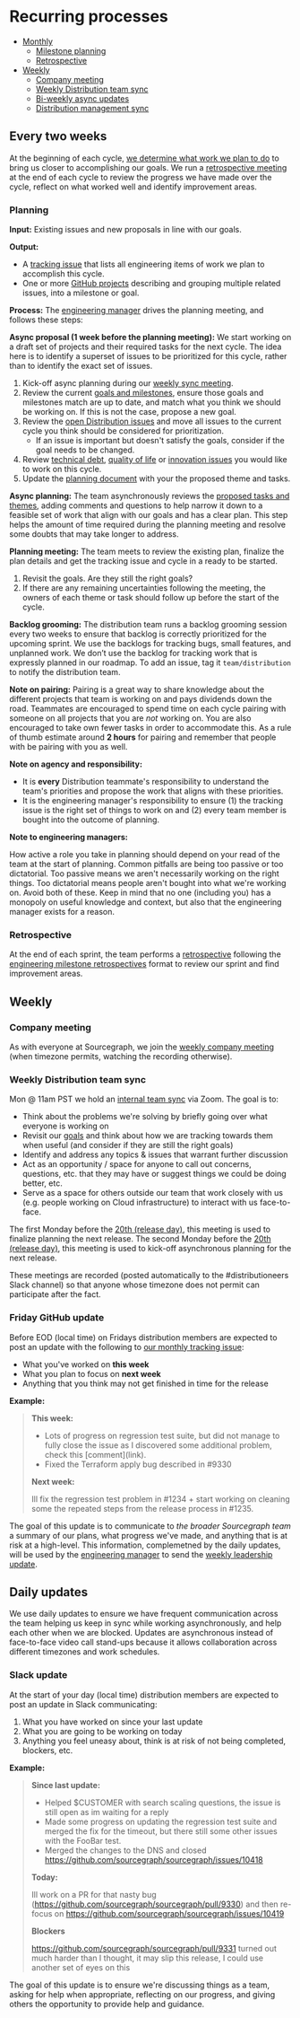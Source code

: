 # Recurring processes

- [Monthly](#monthly)
  - [Milestone planning](#milestone-planning)
  - [Retrospective](#retrospective)
- [Weekly](#weekly)
  - [Company meeting](#company-meeting)
  - [Weekly Distribution team sync](#weekly-distribution-team-sync)
  - [Bi-weekly async updates](#bi-weekly-async-updates)
  - [Distribution management sync](#distribution-management-sync)

## Every two weeks

At the beginning of each cycle, [we determine what work we plan to do](#planning) to bring us closer to accomplishing our goals. We run a [retrospective meeting](#retrospective) at the end of each cycle to review the progress we have made over the cycle, reflect on what worked well and identify improvement areas.

### Planning

**Input:** Existing issues and new proposals in line with our goals.

**Output:**

- A [tracking issue](../tracking_issues.md) that lists all engineering items of work we plan to accomplish this cycle.
- One or more [GitHub projects](https://github.com/orgs/sourcegraph/projects?query=is%3Aopen+Distribution%3A) describing and grouping multiple related issues, into a milestone or goal.

**Process:** The [engineering manager](../roles.md#engineering-manager) drives the planning meeting, and follows these steps:

**Async proposal (1 week before the planning meeting):** We start working on a draft set of projects and their required tasks for the next cycle. The idea here is to identify a superset of issues to be prioritized for this cycle, rather than to identify the exact set of issues.

1. Kick-off async planning during our [weekly sync meeting](#weekly-distribution-team-sync).
1. Review the current [goals and milestones](./goals.md), ensure those goals and milestones match are up to date, and match what you think we should be working on. If this is not the case, propose a new goal.
1. Review the [open Distribution issues](https://github.com/issues?q=is%3Aopen+is%3Aissue+archived%3Afalse+label%3Ateam%2Fdistribution+user%3Asourcegraph) and move all issues to the current cycle you think should be considered for prioritization.
   - If an issue is important but doesn't satisfy the goals, consider if the goal needs to be changed.
1. Review [technical debt](https://github.com/issues?q=is%3Aopen+is%3Aissue+archived%3Afalse+label%3Ateam%2Fdistribution+user%3Asourcegraph+label%3Adebt), [quality of life](https://github.com/issues?q=is%3Aopen+is%3Aissue+archived%3Afalse+label%3Ateam%2Fdistribution+user%3Asourcegraph+label%3Aquality-of-life) or [innovation issues](../../index.md#innovation-time) you would like to work on this cycle.
1. Update the [planning document](https://docs.google.com/document/d/1Ko1MbyO1yIr7aQsvIRAAbjdnOJ2qUQB9kTJQvcWWcOY) with your the proposed theme and tasks.

**Async planning:** The team asynchronously reviews the [proposed tasks and themes](https://docs.google.com/document/d/1Ko1MbyO1yIr7aQsvIRAAbjdnOJ2qUQB9kTJQvcWWcOY), adding comments and questions to help narrow it down to a feasible set of work that align with our goals and has a clear plan. This step helps the amount of time required during the planning meeting and resolve some doubts that may take longer to address.

**Planning meeting:** The team meets to review the existing plan, finalize the plan details and get the tracking issue and cycle in a ready to be started.

1. Revisit the goals. Are they still the right goals?
1. If there are any remaining uncertainties following the meeting, the owners of each theme or task should follow up before the start of the cycle.

**Backlog grooming:** The distribution team runs a backlog grooming session every two weeks to ensure that backlog is correctly prioritized for the upcoming sprint. We use the backlogs for tracking bugs, small features, and unplanned work. We don’t use the backlog for tracking work that is expressly planned in our roadmap. To add an issue, tag it `team/distribution` to notify the distribution team.

**Note on pairing:** Pairing is a great way to share knowledge about the different projects that team is working on and pays dividends down the road. Teammates are encouraged to spend time on each cycle pairing with someone on all projects that you are _not_ working on. You are also encouraged to take own fewer tasks in order to accommodate this. As a rule of thumb estimate around **2 hours** for pairing and remember that people with be pairing with you as well. 

**Note on agency and responsibility:**

- It is **every** Distribution teammate's responsibility to understand the team's priorities and propose the work that aligns with these priorities.
- It is the engineering manager's responsibility to ensure (1) the tracking issue is the right set of things to work on and (2) every team member is bought into the outcome of planning.

**Note to engineering managers:**

How active a role you take in planning should depend on your read of the team at the start of planning. Common pitfalls are being too passive or too dictatorial. Too passive means we aren't necessarily working on the right things. Too dictatorial means people aren't bought into what we're working on. Avoid both of these. Keep in mind that no one (including you) has a monopoly on useful knowledge and context, but also that the engineering manager exists for a reason.

### Retrospective

At the end of each sprint, the team performs a [retrospective](../../../retrospectives/index.md) following the [engineering milestone retrospectives](../../../retrospectives/index.md#engineering-milestone-retrospectives) format to review our sprint and find improvement areas.

## Weekly

### Company meeting

As with everyone at Sourcegraph, we join the [weekly company meeting](https://about.sourcegraph.com/handbook/communication/company_meeting) (when timezone permits, watching the recording otherwise).

### Weekly Distribution team sync

Mon @ 11am PST we hold an [internal
team sync](https://docs.google.com/document/d/1otP6F8qfm2yNOW1hjTszkkuiYF1MGp31s5ATeA76ij4/edit) via Zoom. The goal is to:

- Think about the problems we're solving by briefly going over what everyone is working on
- Revisit our [goals](goals.md) and think about how we are tracking towards them when useful (and consider if they are still the right goals)
- Identify and address any topics & issues that warrant further discussion
- Act as an opportunity / space for anyone to call out concerns, questions, etc. that they may have or suggest things we could be doing better, etc.
- Serve as a space for others outside our team that work closely with us (e.g. people working on Cloud infrastructure) to interact with us face-to-face.

The first Monday before the [20th (release day)](../releases/index.md), this meeting is used to finalize planning the next release.
The second Monday before the [20th (release day)](../releases/index.md), this meeting is used to kick-off asynchronous planning for the next release.

These meetings are recorded (posted automatically to the #distributioneers Slack channel) so that anyone whose timezone does not permit can participate after the fact.

### Friday GitHub update

Before EOD (local time) on Fridays distribution members are expected to post an update with the following to [our monthly tracking issue](https://github.com/sourcegraph/sourcegraph/issues?q=is%3Aissue+is%3Aopen+label%3Ateam%2Fdistribution+label%3Atracking+Distribution):

- What you've worked on **this week**
- What you plan to focus on **next week**
- Anything that you think may not get finished in time for the release

**Example:**

> **This week:**
>
> - Lots of progress on regression test suite, but did not manage to fully close the issue as I discovered some additional problem, check this \[comment\]\(link\).
> - Fixed the Terraform apply bug described in #9330
>
> **Next week:**
>
> Ill fix the regression test problem in #1234 + start working on cleaning some the repeated steps from the release process in #1235.

The goal of this update is to communicate to _the broader Sourcegraph team_ a summary of our plans, what progress we've made, and anything that is at risk at a high-level. This information, complemetned by the daily updates, will be used by the [engineering manager](../roles.md#engineering-manager) to send the [weekly leadership update](../leadership/index.md#weekly-updates).

## Daily updates

We use daily updates to ensure we have frequent communication across the team helping us keep in sync while working asynchronously, and help each other when we are blocked. Updates are asynchronous instead of face-to-face video call stand-ups because it allows collaboration across different timezones and work schedules.

### Slack update

At the start of your day (local time) distribution members are expected to post an update in Slack communicating:

1. What you have worked on since your last update
2. What you are going to be working on today
3. Anything you feel uneasy about, think is at risk of not being completed, blockers, etc.

**Example:**

> **Since last update:**
>
> - Helped \$CUSTOMER with search scaling questions, the issue is still open as im waiting for a reply
> - Made some progress on updating the regression test suite and merged the fix for the timeout, but there still some other issues with the FooBar test.
> - Merged the changes to the DNS and closed https://github.com/sourcegraph/sourcegraph/issues/10418
>
> **Today:**
>
> Ill work on a PR for that nasty bug (https://github.com/sourcegraph/sourcegraph/pull/9330)
> and then re-focus on https://github.com/sourcegraph/sourcegraph/issues/10419
>
> **Blockers**
>
> https://github.com/sourcegraph/sourcegraph/pull/9331 turned out much harder than I thought, it may slip this release, I could use another set of eyes on this

The goal of this update is to ensure we're discussing things as a team, asking for help when appropriate, reflecting on our progress, and giving others the opportunity to provide help and guidance.
